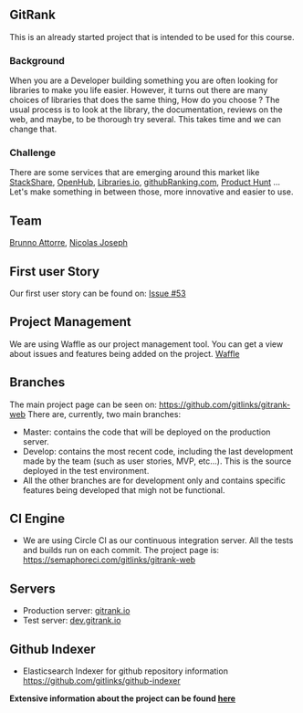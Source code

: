GitRank
--------

This is an already started project that is intended to be used for this course.

### Background
When you are a Developer building something you are often looking for libraries to make you life easier. However, it turns out there are many choices of libraries that does the same thing, How do you choose ? The usual process is to look at the library, the documentation, reviews on the web, and maybe, to be thorough try several. This takes time and we can change that.

### Challenge
There are some services that are emerging around this market like [StackShare](http://stackshare.io/), [OpenHub](https://www.openhub.net/),
[Libraries.io](https://libraries.io/),
[githubRanking.com](githubranking.com), [Product Hunt](http://www.producthunt.com/) ... Let's make something in between those, more innovative and easier to use.

## Team
[Brunno Attorre](../people/brunno-attorre.md), [Nicolas Joseph](../people/nicolas-joseph.md)

## First user Story
Our first user story can be found on: [Issue #53](https://github.com/gitlinks/gitrank-web/issues/53)

## Project Management
We are using Waffle as our project management tool. You can get a view about issues and features being added on the project. [Waffle](https://waffle.io/gitlinks/gitrank-web)

## Branches
The main project page can be seen on: https://github.com/gitlinks/gitrank-web
There are, currently, two main branches:
- Master: contains the code that will be deployed on the production server.
- Develop: contains the most recent code, including the last development made by the team (such as user stories, MVP, etc...). This is the source deployed in the test environment.
- All the other branches are for development only and contains specific features being developed that migh not be functional.

## CI Engine
- We are using Circle CI as our continuous integration server. All the tests and builds run on each commit. The project page is:
https://semaphoreci.com/gitlinks/gitrank-web

## Servers
- Production server: [gitrank.io](https://gitrank.io)
- Test server: [dev.gitrank.io](http://dev.gitrank.io)

## Github Indexer
- Elasticsearch Indexer for github repository information https://github.com/gitlinks/github-indexer

**Extensive information about the project can be found [here](https://github.com/gitlinks/github-rank-project)**
